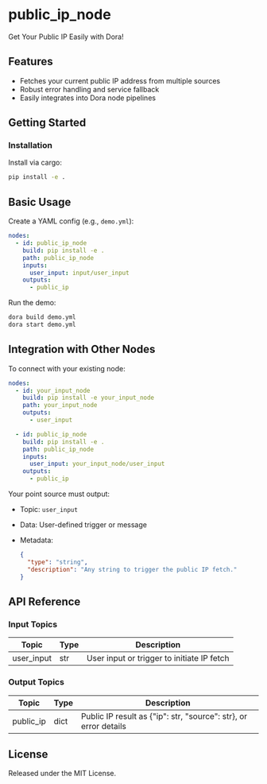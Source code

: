 # public_ip_node

Get Your Public IP Easily with Dora!

## Features
- Fetches your current public IP address from multiple sources
- Robust error handling and service fallback
- Easily integrates into Dora node pipelines

## Getting Started

### Installation
Install via cargo:
```bash
pip install -e .
```

## Basic Usage

Create a YAML config (e.g., `demo.yml`):

```yaml
nodes:
  - id: public_ip_node
    build: pip install -e .
    path: public_ip_node
    inputs:
      user_input: input/user_input
    outputs:
      - public_ip
```

Run the demo:

```bash
dora build demo.yml
dora start demo.yml
```

## Integration with Other Nodes

To connect with your existing node:

```yaml
nodes:
  - id: your_input_node
    build: pip install -e your_input_node
    path: your_input_node
    outputs:
      - user_input

  - id: public_ip_node
    build: pip install -e .
    path: public_ip_node
    inputs:
      user_input: your_input_node/user_input
    outputs:
      - public_ip
```

Your point source must output:

* Topic: `user_input`
* Data: User-defined trigger or message
* Metadata:

  ```json
  {
    "type": "string",
    "description": "Any string to trigger the public IP fetch."
  }
  ```

## API Reference

### Input Topics

| Topic      | Type   | Description                        |
| ----------| ------ | ---------------------------------- |
| user_input | str    | User input or trigger to initiate IP fetch |

### Output Topics

| Topic      | Type   | Description                                             |
| ----------| ------ | ------------------------------------------------------- |
| public_ip  | dict   | Public IP result as {"ip": str, "source": str}, or error details |

## License

Released under the MIT License.
